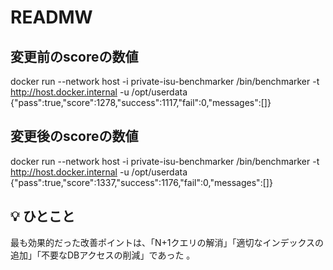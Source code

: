 # READMW

## 変更前のscoreの数値
docker run --network host -i private-isu-benchmarker /bin/benchmarker -t http://host.docker.internal -u /opt/userdata
{"pass":true,"score":1278,"success":1117,"fail":0,"messages":[]}


## 変更後のscoreの数値
docker run --network host -i private-isu-benchmarker /bin/benchmarker -t http://host.docker.internal -u /opt/userdata
{"pass":true,"score":1337,"success":1176,"fail":0,"messages":[]}


## :bulb:  ひとこと
最も効果的だった改善ポイントは、「N+1クエリの解消」「適切なインデックスの追加」「不要なDBアクセスの削減」であった 。
